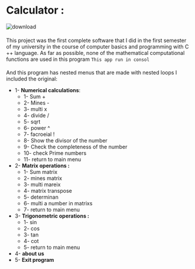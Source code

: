 # Calculator :
![download](https://user-images.githubusercontent.com/91725214/157387333-e9a17394-1cf7-4e8f-b00b-ca7ac99842b0.png)
#### 
This project was the first complete software that I did in the first semester of my university in the course of computer basics and programming with C ++ language.
As far as possible, none of the mathematical computational functions are used in this program
```This app run in consol```
####
And this program has nested menus that are made with nested loops
I included the original:
- 1- **Numerical calculations**:
  - 1- Sum +
  - 2- Mines -
  - 3- multi x
  - 4- divide /
  - 5- sqrt 
  - 6- power ^
  - 7- facroeial !
  - 8- Show the divisor of the number
  - 9- Check the completeness of the number
  - 10- check Prime numbers
  - 11- return to main menu
-  2- **Matrix operations :**
   - 1-  Sum matrix
   - 2- mines matrix
   - 3- multi mareix
   - 4- matrix transpose
   - 5- determinan
   - 6- multi a number in matrixs
   - 7- return to main menu
 - 3- **Trigonometric operations :**
    - 1- sin
    - 2- cos
    - 3- tan
    - 4- cot
    - 5- return to main menu
 - 4- **about us**
 - 5- **Exit program**
